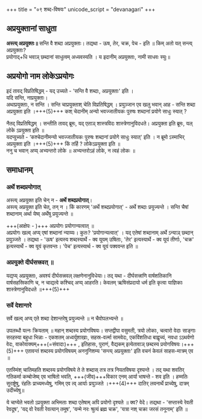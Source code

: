 +++
title = "०९ शब्द-विषयः"
unicode_script = "devanagari"
+++

## अप्रयुक्तानां साधुता
**अस्त्य् अप्रयुक्तः॥** सन्ति वै शब्दा अप्रयुक्ताः। तद्यथा - ऊष, तेर, चक्र, पेच - इति ॥ किम् अतो यत् सन्त्य् अप्रयुक्ताः?  
प्रयोगाद्+धि भवाञ् छब्दानां साधुत्वम् अध्यवस्यति । य इदानीम् अप्रयुक्ताः, नामी साधवः स्युः॥

## अप्रयोगो नाम लोकेऽप्रयोगः
इदं तावद् विप्रतिषिद्धम् - यद् उच्यते - 'सन्ति वै शब्दाः, अप्रयुक्ताः' इति ।  
यदि सन्ति, नाप्रयुक्ताः।  
अथाप्रयुक्ताः, न सन्ति । सन्ति चाप्रयुक्ताश् चेति विप्रतिषिद्धम् । प्रयुञ्जान एव खलु भवान् आह - सन्ति शब्दा अप्रयुक्ता इति ।+++(5)+++ कश् चेदानीम् अन्यो भवज्जातीयकः पुरुषः शब्दानां प्रयोगे साधुः स्यात् ?

नैतद् विप्रतिषिद्धम् । सन्तीति तावद् ब्रूमः, यद् एताञ् शास्त्रविदः शास्त्रेणानुविदधते। अप्रयुक्ता इति ब्रूमः, यल् लोके ऽप्रयुक्ता इति ॥  
यदप्युच्यते - ‘कश्चेदानीमन्यो भवज्जातीयकः पुरुषः शब्दानां प्रयोगे साधुः स्यात्' इति । न ब्रूमो ऽस्माभिर् अप्रयुक्ता इति ।+++(5)+++ किं तर्हि ? लोकेऽप्रयुक्ता इति ॥  
ननु च भवान् अप्य् अभ्यन्तरो लोके ॥ अभ्यन्तरोऽहं लोके, न त्वहं लोकः ॥

## समाधानम्
### अर्थे शब्दप्रयोगात्
अस्त्य् अप्रयुक्त इति चेन् न - **अर्थे शब्दप्रयोगात्**।  
अस्त्य् अप्रयुक्त इति चेत्, तन् न । किं कारणम् 'अर्थे शब्दप्रयोगात्' - अर्थे शब्दाः प्रयुज्यन्ते । सन्ति चैषां शब्दानाम् अर्था येष्व् अर्थेषु प्रयुज्यन्ते ॥  

+++(आक्षेपः - )+++ अप्रयोगः प्रयोगान्यत्वात् ॥  
अप्रयोगः खल्व् अप्य् एषां शब्दानां न्याय्यः। कुतः? 'प्रयोगान्यत्वात्' । यद् एतेषां शब्दानाम् अर्थे ऽन्याञ् छब्दान् प्रयुञ्जते । तद्यथा - 'ऊष' इत्यस्य शब्दस्यार्थे -  क्व यूयम् उषिताः, 'तेर' इत्यस्यार्थे - क्व यूयं तीर्णाः, 'चक्र' इत्यस्यार्थे - क्व यूयं कृतवन्तः। 'पेच' इत्यस्यार्थ - क्व यूयं पक्ववन्त इति ॥

### अप्रयुक्ते दीर्घसत्त्रवत् ॥
यद्यप्य् अप्रयुक्ताः, अवश्यं दीर्घसत्त्रवल् लक्षणेनानुविधेयाः। तद् यथा - दीर्घसत्त्राणि वार्षशतिकानि वार्षसहस्रिकाणि च, न चाद्यत्वे कश्चिद् अप्य् आहरति। केवलम् ऋषिसंप्रदायो धर्म इति कृत्वा याज्ञिकाः शास्त्रेणानुविदधते ॥+++(5)+++

### सर्वे देशान्तरे 
सर्वे खल्व् अप्य् एते शब्दा देशान्तरेषु प्रयुज्यन्ते ॥ न चैवोपलभ्यन्ते ॥

उपलब्धौ यत्नः क्रियताम् ॥ महान् शब्दस्य प्रयोगविषयः। सप्तद्वीपा वसुमती, त्रयो लोकाः, चत्वारो वेदाः साङ्गाः सरहस्या बहुधा भिन्नाः - एकशतम् अध्वर्युशाखाः, सहस्र-वर्त्मा सामवेदः, एकविंशतिधा बाह्वृच्यं, नवधा ऽऽथर्वणो वेदः, वाकोवाक्यम्+++(=संवादाः)+++ , इतिहासः, पुराणं, वैद्यकम् इत्येतावाञ् छब्दस्य प्रयोगविषयः।+++(5)+++ एतावन्तं शब्दस्य प्रयोगविषयम् अननुनिशम्य 'सन्त्य् अप्रयुक्ताः' इति वचनं केवलं साहस-मात्रम् एव ॥

एतस्मिंश् चातिमहति शब्दस्य प्रयोगविषये ते ते शब्दास् तत्र तत्र नियतविषया दृश्यन्ते । तद् यथा शवतिर् गतिकर्मा कम्बोजेष्व् एव भाषितो भवति, +++(जीव)+++विकार एनम् आर्या भाषन्ते - शव इति । हम्मतिः सुराष्ट्रेषु, रंहतिः प्राच्यमध्येषु, गमिम् एव त्व् आर्याः प्रयुञ्जते ।+++(4)+++ दातिर् लवनार्थे प्राच्येषु, दात्रम् उदीच्येषु॥

ये चाप्येते भवतो ऽप्रयुक्ता अभिमताः शब्दा एतेषाम् अपि प्रयोगो दृश्यते ॥ क्व? वेदे। तद्यथा - 'सप्तास्ये रेवती रेवदूष', 'यद् वो रेवती रेवत्यान् तमूष', 'यन्मे नरः श्रुत्यं ब्रह्म चक्र', 'यत्रा नश् चक्रा जरसं तनूनाम्' इति ॥